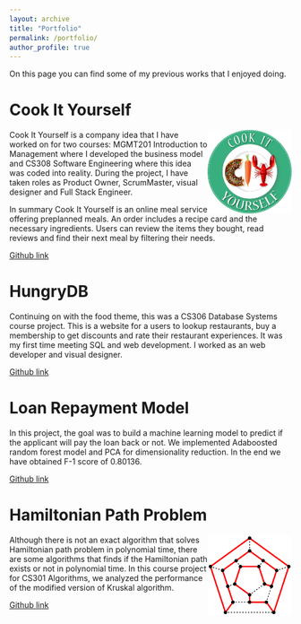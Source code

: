 ```yaml
---
layout: archive
title: "Portfolio"
permalink: /portfolio/
author_profile: true
---
```


On this page you can find some of my previous works that I enjoyed doing.
&nbsp;

**Cook It Yourself**
======
<img style="float: right;" src="/images/logo.png" alt="Company Logo" width="150"/>

Cook It Yourself is a company idea that I have worked on for two courses: MGMT201 Introduction to Management where I developed the business model and CS308 Software Engineering where this idea was coded into reality. During the project, I have taken roles as Product Owner, ScrumMaster, visual designer and Full Stack Engineer.

In summary Cook It Yourself is an online meal service offering preplanned meals. An order includes a recipe card and the necessary ingredients. Users can review the items they bought, read reviews and find their next meal by filtering their needs.

[Github link](https://github.com/gozgun/CS308-CookItYourself)

**HungryDB**
======
Continuing on with the food theme, this was a CS306 Database Systems course project. This is a website for a users to lookup restaurants, buy a membership to get discounts and rate their restaurant experiences. It was my first time meeting SQL and web development. I worked as an web developer and visual designer.

[Github link](https://github.com/gozgun/CS306-hungrydb)

**Loan Repayment Model**
======
In this project, the goal was to build a machine learning model to predict if the applicant will pay the loan back or not. We implemented Adaboosted random forest model and PCA for dimensionality reduction. In the end we have obtained F-1 score of 0.80136.

[Github link](https://github.com/gozgun/CS412-BankLoanPredictor)

**Hamiltonian Path Problem**
======
<img style="float: right;" src="/images/hamiltonian.png" alt="Hamiltonian Path" width="150"/>
Although there is not an exact algorithm that solves Hamiltonian path problem in polynomial time, there are some algorithms that finds if the Hamiltonian path exists or not in polynomial time. In this course project for CS301 Algorithms, we analyzed the performance of the modified version of Kruskal algorithm.

[Github link](https://github.com/gozgun/CS301-HamiltonianPath)